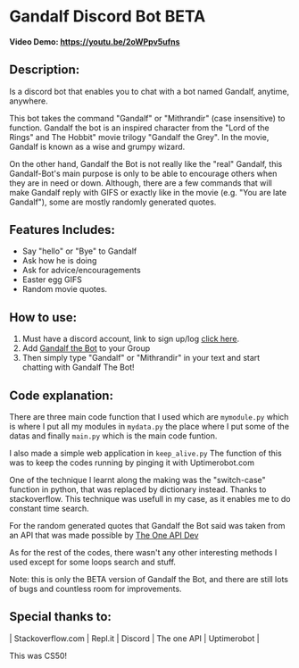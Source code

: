 # Gandalf Discord Bot BETA

#### Video Demo: https://youtu.be/2oWPpv5ufns

## Description:

Is a discord bot that enables you to chat with a bot named Gandalf, anytime, anywhere.

This bot takes the command "Gandalf" or "Mithrandir" (case insensitive) to function.  Gandalf the bot is an inspired character from the "Lord of the Rings" and The Hobbit" movie trilogy "Gandalf the Grey". In the movie, Gandalf is known as a wise and grumpy wizard.

On the other hand, Gandalf the Bot is not really like the "real" Gandalf, this Gandalf-Bot's main purpose is only to be able to encourage others when they are in need or down. Although, there are a few commands that will make Gandalf reply with GIFS or exactly like in the movie (e.g. "You are late Gandalf"), some are mostly randomly generated quotes.



## Features Includes:

- Say "hello" or "Bye" to Gandalf
- Ask how he is doing
- Ask for advice/encouragements
- Easter egg GIFS
- Random movie quotes.


## How to use:

1. Must have a discord account, link to sign up/log [click here](https://discord.com/).
2. Add [Gandalf the Bot](https://discord.com/api/oauth2/authorize?client_id=811802809829294151&permissions=201849920&scope=bot) to your Group
3. Then simply type "Gandalf" or "Mithrandir" in your text and start chatting with Gandalf The Bot!


## Code explanation:

There are three main code function that I used which are
` mymodule.py ` which is where I put all my modules in
` mydata.py ` the place where I put some of the datas
and finally ` main.py ` which is the main code funtion.

I also made a simple web application in ` keep_alive.py ` The function of this was to keep the codes running by pinging it with Uptimerobot.com

One of the technique I learnt along the making was the "switch-case" function in python, that was replaced by dictionary instead. Thanks to stackoverflow.
This technique was usefull in my case, as it enables me to do constant time search.

For the random generated quotes that Gandalf the Bot said was taken from an API that was made possible by [The One API Dev](https://the-one-api.dev/account )

As for the rest of the codes, there wasn't any other interesting methods I used except for some loops search and stuff.

Note: this is only the BETA version of Gandalf the Bot, and there are still lots of bugs and countless room for improvements.


## Special thanks to:

| Stackoverflow.com | Repl.it | Discord | The one API | Uptimerobot |


This was CS50!

